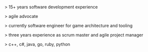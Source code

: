 \> 15+ years software development experience

\> agile advocate

\> currently software engineer for game architecture and tooling

\> three years experience as scrum master and agile project manager

\> c++, c#, java, go, ruby, python

